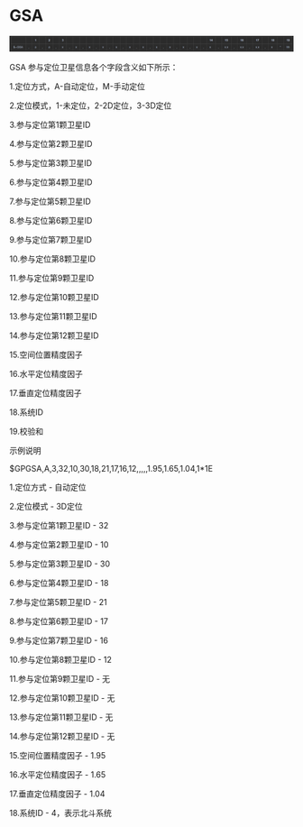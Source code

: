 # GSA
![](.\picture\gsa.png)

GSA  参与定位卫星信息各个字段含义如下所示：

1.定位方式，A-自动定位，M-手动定位

2.定位模式，1-未定位，2-2D定位，3-3D定位

3.参与定位第1颗卫星ID

4.参与定位第2颗卫星ID

5.参与定位第3颗卫星ID

6.参与定位第4颗卫星ID

7.参与定位第5颗卫星ID

8.参与定位第6颗卫星ID

9.参与定位第7颗卫星ID

10.参与定位第8颗卫星ID

11.参与定位第9颗卫星ID

12.参与定位第10颗卫星ID

13.参与定位第11颗卫星ID

14.参与定位第12颗卫星ID

15.空间位置精度因子

16.水平定位精度因子

17.垂直定位精度因子

18.系统ID

19.校验和



示例说明

$GPGSA,A,3,32,10,30,18,21,17,16,12,,,,,1.95,1.65,1.04,1*1E

1.定位方式 - 自动定位

2.定位模式 - 3D定位

3.参与定位第1颗卫星ID - 32

4.参与定位第2颗卫星ID - 10

5.参与定位第3颗卫星ID - 30

6.参与定位第4颗卫星ID - 18

7.参与定位第5颗卫星ID - 21

8.参与定位第6颗卫星ID - 17

9.参与定位第7颗卫星ID - 16

10.参与定位第8颗卫星ID - 12

11.参与定位第9颗卫星ID - 无

12.参与定位第10颗卫星ID - 无

13.参与定位第11颗卫星ID - 无

14.参与定位第12颗卫星ID - 无

15.空间位置精度因子 - 1.95

16.水平定位精度因子 - 1.65

17.垂直定位精度因子 - 1.04

18.系统ID - 4，表示北斗系统
